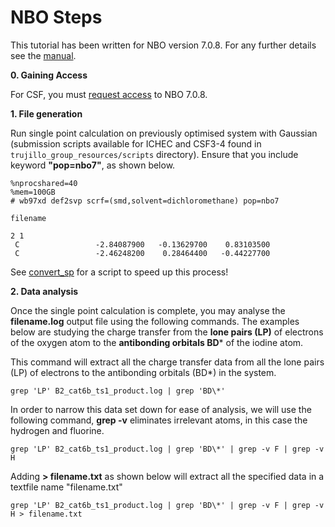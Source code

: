 # NBO Steps

This tutorial has been written for NBO version 7.0.8. For any further details see the [manual](https://nbo7.chem.wisc.edu/nboman.pdf).

**0. Gaining Access**

For CSF, you must [request access](https://ri.itservices.manchester.ac.uk/csf4/software/applications/nbo/) to NBO 7.0.8.

**1. File generation**

Run single point calculation on previously optimised system with Gaussian (submission scripts available for ICHEC and CSF3-4 found in ```trujillo_group_resources/scripts``` directory). Ensure that you include keyword **"pop=nbo7"**, as shown below.

```{shell}
%nprocshared=40
%mem=100GB
# wb97xd def2svp scrf=(smd,solvent=dichloromethane) pop=nbo7

filename

2 1
 C                 -2.84087900   -0.13629700    0.83103500
 C                 -2.46248200    0.28464400   -0.44227700
```

See [convert_sp](../../scripts/analysis) for a script to speed up this process!

**2. Data analysis**

Once the single point calculation is complete, you may analyse the **filename.log** output file using the following commands. The examples below are studying the charge transfer from the **lone pairs (LP)** of electrons of the oxygen atom to the **antibonding orbitals BD*** of the iodine atom.

This command will extract all the charge transfer data from all the lone pairs (LP) of electrons to the antibonding orbitals (BD*) in the system.

```{shell}
grep 'LP' B2_cat6b_ts1_product.log | grep 'BD\*'
```

In order to narrow this data set down for ease of analysis, we will use the following command, **grep -v** eliminates irrelevant atoms, in this case the hydrogen and fluorine.

```{shell}
grep 'LP' B2_cat6b_ts1_product.log | grep 'BD\*' | grep -v F | grep -v H
```
Adding **> filename.txt** as shown below will extract all the specified data in a textfile name "filename.txt"

```{shell}
grep 'LP' B2_cat6b_ts1_product.log | grep 'BD\*' | grep -v F | grep -v H > filename.txt
```
